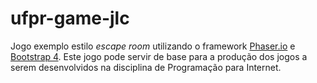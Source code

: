 # ufpr-game-jlc
Jogo exemplo estilo *escape room* utilizando o framework [Phaser.io](https://phaser.io/ "Framework Phaser.io") e [Bootstrap 4](https://getbootstrap.com/ "Framework Bootstrap 4"). Este jogo pode servir de base para a produção dos jogos a serem desenvolvidos na disciplina de Programação para Internet.
